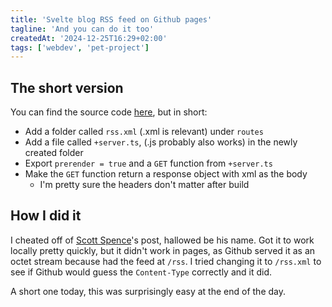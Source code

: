 ```yaml
---
title: 'Svelte blog RSS feed on Github pages'
tagline: 'And you can do it too'
createdAt: '2024-12-25T16:29+02:00'
tags: ['webdev', 'pet-project']
---
```


## The short version

You can find the source code [here](https://github.com/haihala/haihala.github.io/blob/main/src/routes/rss.xml/%2Bserver.ts), but in short:

- Add a folder called `rss.xml` (.xml is relevant) under `routes`
- Add a file called `+server.ts`, (.js probably also works) in the newly created folder
- Export `prerender = true` and a `GET` function from `+server.ts`
- Make the `GET` function return a response object with xml as the body
  - I'm pretty sure the headers don't matter after build

## How I did it

I cheated off of [Scott
Spence](https://scottspence.com/posts/make-an-rss-feed-with-sveltekit)'s post,
hallowed be his name. Got it to work locally pretty quickly, but it didn't work
in pages, as Github served it as an octet stream because had the feed at `/rss`.
I tried changing it to `/rss.xml` to see if Github would guess the
`Content-Type` correctly and it did.

A short one today, this was surprisingly easy at the end of the day.
